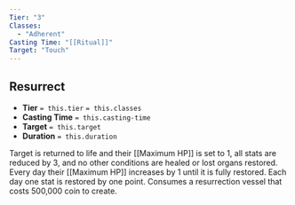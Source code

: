 ```yaml
---
Tier: "3"
Classes:
  - "Adherent"
Casting Time: "[[Ritual]]"
Target: "Touch"
---
```

## Resurrect
- **Tier** `= this.tier` `= this.classes`
- **Casting Time** `= this.casting-time`
- **Target** `= this.target`
- **Duration** `= this.duration`

Target is returned to life and their [[Maximum HP]] is set to 1, all stats are reduced by 3, and no other conditions are healed or lost organs restored. Every day their [[Maximum HP]] increases by 1 until it is fully restored. Each day one stat is restored by one point. Consumes a resurrection vessel that costs 500,000 coin to create.